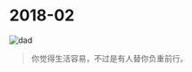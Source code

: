 # 2018-02
![dad](http://wx1.sinaimg.cn/large/728592fegy1fojwmfvlyoj20go0gpjv5.jpg)
>你觉得生活容易，不过是有人替你负重前行。
